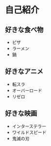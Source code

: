 # 自己紹介

## 好きな食べ物
- ピザ 
- ラーメン
- 鍋

## 好きなアニメ
- 転スラ
- オーバーロード
- リゼロ

## 好きな映画
- インターステラー
- ワイルドスピード
- 鬼滅の刃


